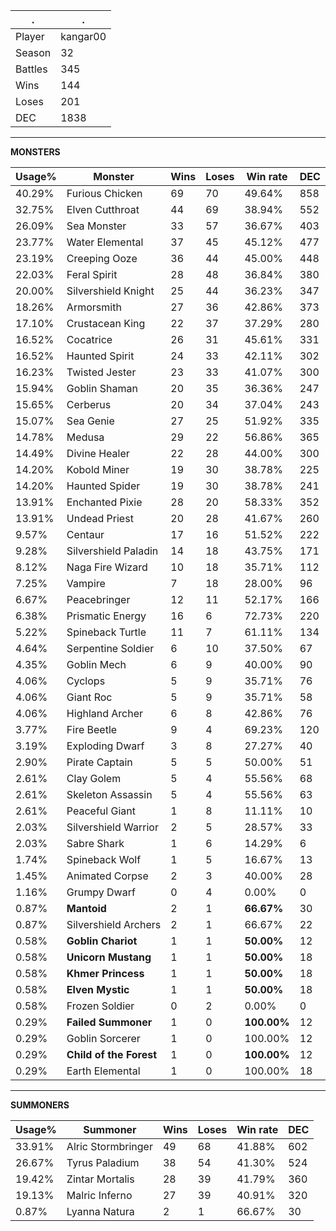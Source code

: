 .|.
|-|-
Player|kangar00
Season|32
Battles|345
Wins|144
Loses|201
DEC|1838

---
**MONSTERS**

Usage%|Monster|Wins|Loses|Win rate|DEC|
-|-|-|-|-|-|
40.29%|Furious Chicken|69|70|49.64%|858|
32.75%|Elven Cutthroat|44|69|38.94%|552|
26.09%|Sea Monster|33|57|36.67%|403|
23.77%|Water Elemental|37|45|45.12%|477|
23.19%|Creeping Ooze|36|44|45.00%|448|
22.03%|Feral Spirit|28|48|36.84%|380|
20.00%|Silvershield Knight|25|44|36.23%|347|
18.26%|Armorsmith|27|36|42.86%|373|
17.10%|Crustacean King|22|37|37.29%|280|
16.52%|Cocatrice|26|31|45.61%|331|
16.52%|Haunted Spirit|24|33|42.11%|302|
16.23%|Twisted Jester|23|33|41.07%|300|
15.94%|Goblin Shaman|20|35|36.36%|247|
15.65%|Cerberus|20|34|37.04%|243|
15.07%|Sea Genie|27|25|51.92%|335|
14.78%|Medusa|29|22|56.86%|365|
14.49%|Divine Healer|22|28|44.00%|300|
14.20%|Kobold Miner|19|30|38.78%|225|
14.20%|Haunted Spider|19|30|38.78%|241|
13.91%|Enchanted Pixie|28|20|58.33%|352|
13.91%|Undead Priest|20|28|41.67%|260|
9.57%|Centaur|17|16|51.52%|222|
9.28%|Silvershield Paladin|14|18|43.75%|171|
8.12%|Naga Fire Wizard|10|18|35.71%|112|
7.25%|Vampire|7|18|28.00%|96|
6.67%|Peacebringer|12|11|52.17%|166|
6.38%|Prismatic Energy|16|6|72.73%|220|
5.22%|Spineback Turtle|11|7|61.11%|134|
4.64%|Serpentine Soldier|6|10|37.50%|67|
4.35%|Goblin Mech|6|9|40.00%|90|
4.06%|Cyclops|5|9|35.71%|76|
4.06%|Giant Roc|5|9|35.71%|58|
4.06%|Highland Archer|6|8|42.86%|76|
3.77%|Fire Beetle|9|4|69.23%|120|
3.19%|Exploding Dwarf|3|8|27.27%|40|
2.90%|Pirate Captain|5|5|50.00%|51|
2.61%|Clay Golem|5|4|55.56%|68|
2.61%|Skeleton Assassin|5|4|55.56%|63|
2.61%|Peaceful Giant|1|8|11.11%|10|
2.03%|Silvershield Warrior|2|5|28.57%|33|
2.03%|Sabre Shark|1|6|14.29%|6|
1.74%|Spineback Wolf|1|5|16.67%|13|
1.45%|Animated Corpse|2|3|40.00%|28|
1.16%|Grumpy Dwarf|0|4|0.00%|0|
0.87%|**Mantoid**|2|1|**66.67%**|30|
0.87%|Silvershield Archers|2|1|66.67%|22|
0.58%|**Goblin Chariot**|1|1|**50.00%**|12|
0.58%|**Unicorn Mustang**|1|1|**50.00%**|18|
0.58%|**Khmer Princess**|1|1|**50.00%**|18|
0.58%|**Elven Mystic**|1|1|**50.00%**|18|
0.58%|Frozen Soldier|0|2|0.00%|0|
0.29%|**Failed Summoner**|1|0|**100.00%**|12|
0.29%|Goblin Sorcerer|1|0|100.00%|12|
0.29%|**Child of the Forest**|1|0|**100.00%**|12|
0.29%|Earth Elemental|1|0|100.00%|18|

---
**SUMMONERS**

Usage%|Summoner|Wins|Loses|Win rate|DEC|
-|-|-|-|-|-|
33.91%|Alric Stormbringer|49|68|41.88%|602|
26.67%|Tyrus Paladium|38|54|41.30%|524|
19.42%|Zintar Mortalis|28|39|41.79%|360|
19.13%|Malric Inferno|27|39|40.91%|320|
0.87%|Lyanna Natura|2|1|66.67%|30|
